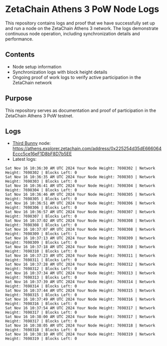 # ZetaChain Athens 3 PoW Node Logs
This repository contains logs and proof that we have successfully set up and run a node on the ZetaChain Athens 3 network. The logs demonstrate continuous node operation, including synchronization details and performance.

## Contents
- Node setup information
- Synchronization logs with block height details
- Ongoing proof of work logs to verify active participation in the ZetaChain network

## Purpose
This repository serves as documentation and proof of participation in the ZetaChain Athens 3 PoW testnet.

## Logs

- [Third Bunny](https://thirdbunny.xyz/) node: https://athens.explorer.zetachain.com/address/0x225254d35dE666064Eccc5ce16eF1D8bF8D7b5EE
- Latest logs:
```
Sat Nov 16 10:36:30 AM UTC 2024 Your Node Height: 7698302 | Network Height: 7698302 | Blocks Left: 0
Sat Nov 16 10:36:35 AM UTC 2024 Your Node Height: 7698303 | Network Height: 7698303 | Blocks Left: 0
Sat Nov 16 10:36:41 AM UTC 2024 Your Node Height: 7698304 | Network Height: 7698304 | Blocks Left: 0
Sat Nov 16 10:36:46 AM UTC 2024 Your Node Height: 7698305 | Network Height: 7698305 | Blocks Left: 0
Sat Nov 16 10:36:51 AM UTC 2024 Your Node Height: 7698306 | Network Height: 7698306 | Blocks Left: 0
Sat Nov 16 10:36:57 AM UTC 2024 Your Node Height: 7698307 | Network Height: 7698307 | Blocks Left: 0
Sat Nov 16 10:37:02 AM UTC 2024 Your Node Height: 7698308 | Network Height: 7698308 | Blocks Left: 0
Sat Nov 16 10:37:07 AM UTC 2024 Your Node Height: 7698308 | Network Height: 7698309 | Blocks Left: 1
Sat Nov 16 10:37:13 AM UTC 2024 Your Node Height: 7698309 | Network Height: 7698309 | Blocks Left: 0
Sat Nov 16 10:37:18 AM UTC 2024 Your Node Height: 7698310 | Network Height: 7698310 | Blocks Left: 0
Sat Nov 16 10:37:23 AM UTC 2024 Your Node Height: 7698311 | Network Height: 7698311 | Blocks Left: 0
Sat Nov 16 10:37:28 AM UTC 2024 Your Node Height: 7698312 | Network Height: 7698312 | Blocks Left: 0
Sat Nov 16 10:37:34 AM UTC 2024 Your Node Height: 7698313 | Network Height: 7698313 | Blocks Left: 0
Sat Nov 16 10:37:39 AM UTC 2024 Your Node Height: 7698314 | Network Height: 7698314 | Blocks Left: 0
Sat Nov 16 10:37:44 AM UTC 2024 Your Node Height: 7698315 | Network Height: 7698315 | Blocks Left: 0
Sat Nov 16 10:37:49 AM UTC 2024 Your Node Height: 7698316 | Network Height: 7698316 | Blocks Left: 0
Sat Nov 16 10:37:54 AM UTC 2024 Your Node Height: 7698317 | Network Height: 7698317 | Blocks Left: 0
Sat Nov 16 10:38:00 AM UTC 2024 Your Node Height: 7698317 | Network Height: 7698317 | Blocks Left: 0
Sat Nov 16 10:38:05 AM UTC 2024 Your Node Height: 7698318 | Network Height: 7698318 | Blocks Left: 0
Sat Nov 16 10:38:10 AM UTC 2024 Your Node Height: 7698319 | Network Height: 7698319 | Blocks Left: 0
```
